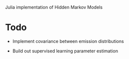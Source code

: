 Julia implementation of Hidden Markov Models


# Todo

* Implement covariance between emission distributions

* Build out supervised learning parameter estimation 